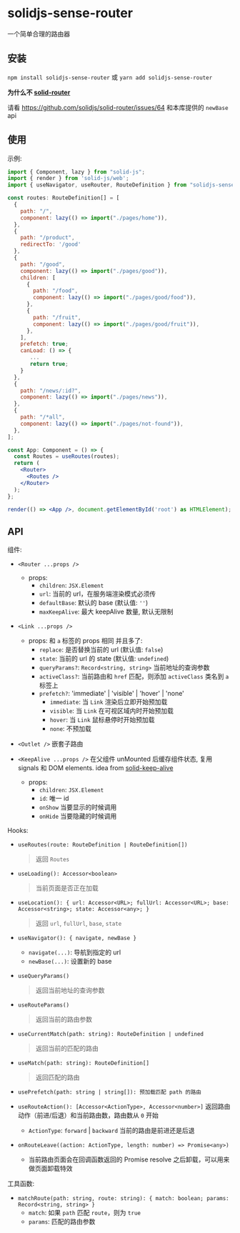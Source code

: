 # solidjs-sense-router

一个简单合理的路由器

## 安装

`npm install solidjs-sense-router` 或 `yarn add solidjs-sense-router`

**为什么不 [solid-router](https://github.com/solidjs/solid-router)**

请看 https://github.com/solidjs/solid-router/issues/64 和本库提供的 `newBase` api

## 使用

示例:

``` jsx
import { Component, lazy } from "solid-js";
import { render } from 'solid-js/web';
import { useNavigator, useRouter, RouteDefinition } from "solidjs-sense-router";

const routes: RouteDefinition[] = [
  {
    path: "/",
    component: lazy(() => import("./pages/home")),
  },
  {
    path: "/product",
    redirectTo: '/good'
  },
  {
    path: "/good",
    component: lazy(() => import("./pages/good")),
    children: [
      {
        path: "/food",
        component: lazy(() => import("./pages/good/food")),
      },
      {
        path: "/fruit",
        component: lazy(() => import("./pages/good/fruit")),
      },
    ],
    prefetch: true;
    canLoad: () => {
       ...
       return true;
    }
  },
  {
    path: "/news/:id?",
    component: lazy(() => import("./pages/news")),
  },
  {
    path: "/*all",
    component: lazy(() => import("./pages/not-found")),
  },
];

const App: Component = () => {
  const Routes = useRoutes(routes);
  return (
    <Router>
      <Routes />
    </Router>
  );
};

render(() => <App />, document.getElementById('root') as HTMLElement);
```

## API

组件:

- `<Router ...props />`
  - props:
    - `children`: `JSX.Element`
    - `url`: 当前的 url，在服务端渲染模式必须传
    - `defaultBase`: 默认的 base (默认值: `''`)
    - `maxKeepAlive`: 最大 keepAlive 数量, 默认无限制

- `<Link ...props />`
    - props: 和 `a` 标签的 props 相同 并且多了:
        - `replace`: 是否替换当前的 url (默认值: `false`)
        - `state`: 当前的 url 的 state (默认值: `undefined`)
        - `queryParams?`: `Record<string, string>` 当前地址的查询参数
        - `activeClass?`: 当前路由和 `href` 匹配，则添加 `activeClass` 类名到 `a` 标签上
        - `prefetch?`: 'immediate' | 'visible' | 'hover' | 'none'
          - `immediate`: 当 `Link` 渲染后立即开始预加载
          - `visible`: 当 `Link` 在可视区域内时开始预加载
          - `hover`: 当 `Link` 鼠标悬停时开始预加载
          - `none`: 不预加载
- `<Outlet />` 嵌套子路由
- `<KeepAlive ...props />` 在父组件 unMounted 后缓存组件状态, 复用 signals 和 DOM elements. idea from [solid-keep-alive](https://github.com/JulianSoto/solid-keep-alive)
    - props:
        - `children`: `JSX.Element`
        - `id`: 唯一 id
        - `onShow` 当要显示的时候调用
        - `onHide` 当要隐藏的时候调用

Hooks:

- `useRoutes(route: RouteDefinition | RouteDefinition[])`
  > 返回 `Routes`

- `useLoading(): Accessor<boolean>`
  > 当前页面是否正在加载

- `useLocation(): { url: Accessor<URL>; fullUrl: Accessor<URL>; base: Accessor<string>; state: Accessor<any>; }`
  > 返回 `url`, `fullUrl`, `base`, `state`

- `useNavigator(): { navigate, newBase }`
  - `navigate(...)`: 导航到指定的 url
  - `newBase(...)`: 设置新的 base

- `useQueryParams()`
  > 返回当前地址的查询参数

- `useRouteParams()`
  > 返回当前的路由参数

- `useCurrentMatch(path: string): RouteDefinition | undefined`
  > 返回当前的匹配的路由

- `useMatch(path: string): RouteDefinition[]`
  > 返回匹配的路由

- `usePrefetch(path: string | string[]): 预加载匹配 path 的路由`

- `useRouteAction(): [Accessor<ActionType>, Accessor<number>]` 返回路由动作（前进/后退）和当前路由数，路由数从 `0` 开始
  - `ActionType`: `forward` | `backward` 当前的路由是前进还是后退

- `onRouteLeave((action: ActionType, length: number) => Promise<any>)`
  - 当前路由页面会在回调函数返回的 Promise resolve 之后卸载，可以用来做页面卸载特效

工具函数:

- `matchRoute(path: string, route: string): { match: boolean; params: Record<string, string> }`
  - `match`: 如果 `path` 匹配 `route`，则为 `true`
  - `params`: 匹配的路由参数

